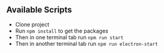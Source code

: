 ## Available Scripts

- Clone project
- Run `npm install` to get the packages
- Then in one terminal tab run `npm run start`
- Then in another terminal tab run `npm run electron-start`

